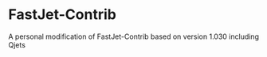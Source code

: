 # FastJet-Contrib
A personal modification of FastJet-Contrib based on version 1.030 including Qjets

